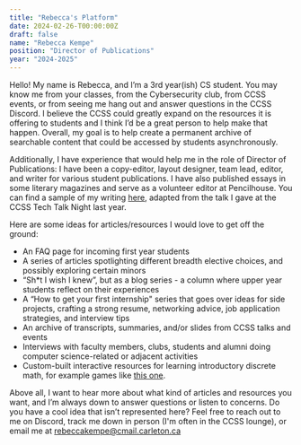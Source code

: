 ```yaml
---
title: "Rebecca's Platform"
date: 2024-02-26-T00:00:00Z
draft: false
name: "Rebecca Kempe"
position: "Director of Publications"
year: "2024-2025"
---
```


Hello! My name is Rebecca, and I’m a 3rd year(ish) CS student. You may know me from your classes, from the Cybersecurity club, from CCSS events, or from seeing me hang out and answer questions in the CCSS Discord. I believe the CCSS could greatly expand on the resources it is offering to students and I think I’d be a great person to help make that happen. Overall, my goal is to help create a permanent archive of searchable content that could be accessed by students asynchronously.

Additionally, I have experience that would help me in the role of Director of Publications: I have been a copy-editor, layout designer, team lead, editor, and writer for various student publications. I have also published essays in some literary magazines and serve as a volunteer editor at Pencilhouse. You can find a sample of my writing [here](https://drive.google.com/file/d/1TSKbyAeZPLYZj2SdCO5m1_ydJmMj9tOq/view?usp=sharing), adapted from the talk I gave at the CCSS Tech Talk Night last year.

Here are some ideas for articles/resources I would love to get off the ground:
- An FAQ page for incoming first year students
- A series of articles spotlighting different breadth elective choices, and possibly exploring certain minors
- “Sh*t I wish I knew”, but as a blog series - a column where upper year students reflect on their experiences
- A “How to get your first internship" series that goes over ideas for side projects, crafting a strong resume, networking advice, job application strategies, and interview tips
- An archive of transcripts, summaries, and/or slides from CCSS talks and events
- Interviews with faculty members, clubs, students and alumni doing computer science-related or adjacent activities
- Custom-built interactive resources for learning introductory discrete math, for example games like [this one](https://adam.math.hhu.de/#/g/trequetrum/lean4game-logic).
 
Above all, I want to hear more about what kind of articles and resources you want, and I’m always down to answer questions or listen to concerns.  Do you have a cool idea that isn’t represented here? Feel free to reach out to me on Discord, track me down in person (I'm often in the CCSS lounge), or email me at rebeccakempe@cmail.carleton.ca

